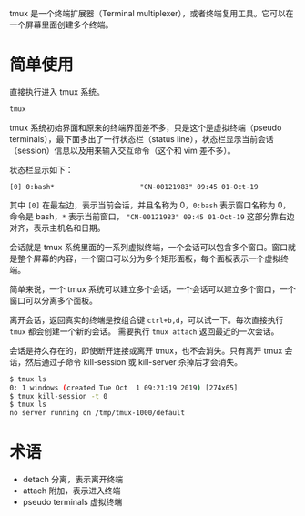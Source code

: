 tmux 是一个终端扩展器（Terminal multiplexer），或者终端复用工具。它可以在一个屏幕里面创建多个终端。

# 简单使用

直接执行进入 tmux 系统。

```sh
tmux
```

tmux 系统初始界面和原来的终端界面差不多，只是这个是虚拟终端（pseudo terminals），最下面多出了一行状态栏（status line），状态栏显示当前会话（session）信息以及用来输入交互命令（这个和 vim 差不多）。

状态栏显示如下：

```
[0] 0:bash*                     "CN-00121983" 09:45 01-Oct-19
```

其中 `[0]` 在最左边，表示当前会话，并且名称为 0，`0:bash` 表示窗口名称为 0，命令是 bash，`*` 表示当前窗口， `"CN-00121983" 09:45 01-Oct-19` 这部分靠右边对齐，表示主机名和日期。

会话就是 tmux 系统里面的一系列虚拟终端，一个会话可以包含多个窗口。窗口就是整个屏幕的内容，一个窗口可以分为多个矩形面板，每个面板表示一个虚拟终端。

简单来说，一个 tmux 系统可以建立多个会话，一个会话可以建立多个窗口，一个窗口可以分离多个面板。

离开会话，返回真实的终端是按组合键 `ctrl+b,d`，可以试一下。每次直接执行 `tmux` 都会创建一个新的会话。 需要执行 `tmux attach` 返回最近的一次会话。

会话是持久存在的，即使断开连接或离开 tmux，也不会消失。只有离开 tmux 会话，然后通过子命令 kill-session 或 kill-server 杀掉后才会消失。

```sh
$ tmux ls
0: 1 windows (created Tue Oct  1 09:21:19 2019) [274x65]
$ tmux kill-session -t 0
$ tmux ls
no server running on /tmp/tmux-1000/default
```

# 

# 术语

- detach 分离，表示离开终端
- attach 附加，表示进入终端
- pseudo terminals 虚拟终端


